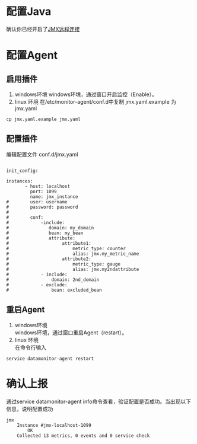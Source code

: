 # 配置Java
确认你已经开启了[JMX远程连接](http://docs.oracle.com/javase/1.5.0/docs/guide/management/agent.html)
# 配置Agent
## 启用插件
1. windows环境
windows环境，通过窗口开启监控（Enable）。
2. linux 环境
在/etc/monitor-agent/conf.d中复制 jmx.yaml.example 为jmx.yaml
```
cp jmx.yaml.example jmx.yaml
```

## 配置插件
编辑配置文件 conf.d/jmx.yaml
```

init_config:

instances:
	   - host: localhost
         port: 1099
         name: jmx_instance
#        user: username
#        password: password
#
#        conf:
#            -include:
#               domain: my_domain
#               bean: my_bean
#               attribute:
#                    attribute1:
#                        metric_type: counter
#                        alias: jmx.my_metric_name
#                    attribute2:
#                        metric_type: gauge
#                        alias: jmx.my2ndattribute
#            - include:
#                domain: 2nd_domain
#            - exclude:
#                bean: excluded_bean
```

## 重启Agent
 1. windows环境  
windows环境，通过窗口重启Agent（restart）。
 2. linux 环境  
 在命令行输入
```
service datamonitor-agent restart
```
# 确认上报
通过service datamonitor-agent info命令查看，验证配置是否成功。当出现以下信息，说明配置成功
```
jmx
    Instance #jmx-localhost-1099
 		OK 
	Collected 13 metrics, 0 events and 0 service check 
```
